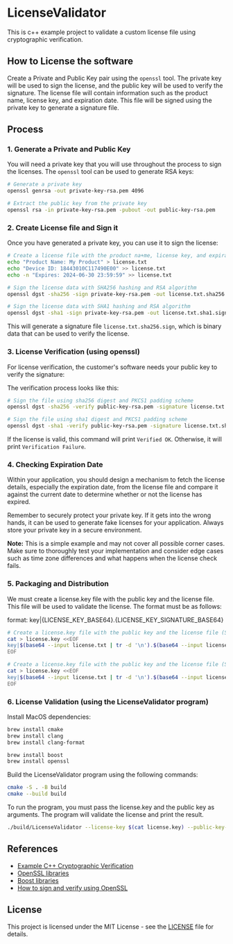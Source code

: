 # LicenseValidator

This is c++ example project to validate a custom license file using cryptographic verification.

## How to License the software

Create a Private and Public Key pair using the `openssl` tool. The private key will be used to sign the license, and the public key will be used to verify the signature.
The license file will contain information such as the product name, license key, and expiration date. This file will be signed using the private key to generate a signature file.

## Process

### 1. Generate a Private and Public Key

You will need a private key that you will use throughout the process to sign the licenses. The `openssl` tool can be used to generate RSA keys:

```bash
# Generate a private key
openssl genrsa -out private-key-rsa.pem 4096

# Extract the public key from the private key
openssl rsa -in private-key-rsa.pem -pubout -out public-key-rsa.pem
```

### 2. Create License file and Sign it

Once you have generated a private key, you can use it to sign the license:

```bash
# Create a license file with the product na+me, license key, and expiration date
echo "Product Name: My Product" > license.txt
echo "Device ID: 18443010C117490E00" >> license.txt
echo -n "Expires: 2024-06-30 23:59:59" >> license.txt

# Sign the license data with SHA256 hashing and RSA algorithm
openssl dgst -sha256 -sign private-key-rsa.pem -out license.txt.sha256.sign license.txt

# Sign the license data with SHA1 hashing and RSA algorithm
openssl dgst -sha1 -sign private-key-rsa.pem -out license.txt.sha1.sign license.txt
```

This will generate a signature file `license.txt.sha256.sign`, which is binary data that can be used to verify the license.

### 3. License Verification (using openssl)

For license verification, the customer's software needs your public key to verify the signature:

The verification process looks like this:

```bash
# Sign the file using sha256 digest and PKCS1 padding scheme
openssl dgst -sha256 -verify public-key-rsa.pem -signature license.txt.sha256.sign license.txt

# Sign the file using sha1 digest and PKCS1 padding scheme
openssl dgst -sha1 -verify public-key-rsa.pem -signature license.txt.sha1.sign license.txt
```

If the license is valid, this command will print `Verified OK`. Otherwise, it will print `Verification Failure`.

### 4. Checking Expiration Date

Within your application, you should design a mechanism to fetch the license details, especially the expiration date, from the license file and compare it against the current date to determine whether or not the license has expired.

Remember to securely protect your private key. If it gets into the wrong hands, it can be used to generate fake licenses for your application. Always store your private key in a secure environment.

**Note:** This is a simple example and may not cover all possible corner cases. Make sure to thoroughly test your implementation and consider edge cases such as time zone differences and what happens when the license check fails.

### 5. Packaging and Distribution

We must create a license.key file with the public key and the license file. This file will be used to validate the license.  The format must be as follows:

format: key|{LICENSE_KEY_BASE64}.{LICENSE_KEY_SIGNATURE_BASE64}

```bash
# Create a license.key file with the public key and the license file (SHA256)
cat > license.key <<EOF
key|$(base64 --input license.txt | tr -d '\n').$(base64 --input license.txt.sha256.sign | tr -d '\n')
EOF

# Create a license.key file with the public key and the license file (SHA1)
cat > license.key <<EOF
key|$(base64 --input license.txt | tr -d '\n').$(base64 --input license.txt.sha1.sign | tr -d '\n')
EOF
```

### 6. License Validation (using the LicenseValidator program)

Install MacOS dependencies:

```bash
brew install cmake
brew install clang
brew install clang-format

brew install boost
brew install openssl
```

Build the LicenseValidator program using the following commands:

```bash
cmake -S . -B build
cmake --build build
```

To run the program, you must pass the license.key and the public key as arguments. The program will validate the license and print the result.

```bash
./build/LicenseValidator --license-key $(cat license.key) --public-key-base64 $(base64 --input public-key-rsa.pem | tr -d '\n')
```

## References

+ [Example C++ Cryptographic Verification](https://github.com/keygen-sh/example-cpp-cryptographic-verification/blob/master/README.md)
+ [OpenSSL libraries](https://www.openssl.org/docs/man3.1/man3/index.html)
+ [Boost libraries](https://www.boost.org/doc/libs/1_85_0/libs/libraries.htm)
+ [How to sign and verify using OpenSSL](https://pagefault.blog/2019/04/22/how-to-sign-and-verify-using-openssl/)

## License

This project is licensed under the MIT License - see the [LICENSE](LICENSE) file for details.

